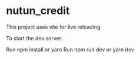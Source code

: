 # nutun_credit

This project uses vite for live reloading.

To start the dev server:

Run npm install or yarn
Run npm run dev or yarn dev
